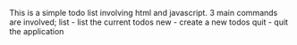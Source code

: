 This is a simple todo list involving html and javascript.
3 main commands are involved;
list - list the current todos
new - create a new todos
quit - quit the application
